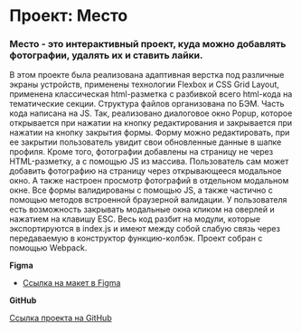 # Проект: Место

### Место - это интерактивный проект, куда можно добавлять фотографии, удалять их и ставить лайки.

В этом проекте была реализована адаптивная верстка под различные экраны устройств, применены технологии Flexbox и СSS Grid Layout, применена классическая html-разметка с разбивкой всего html-кода на тематические секции.
Структура файлов организована по БЭМ.
Часть кода написана на JS. Так, реализовано диалоговое окно Popup, которое открывается при нажатии на кнопку редактирования и закрывается при нажатии на кнопку закрытия формы. Форму можно редактировать, при ее закрытии пользователь увидит свои обновленные данные в шапке профиля. Кроме того, фотографии добавлены на страницу не через HTML-разметку, а с помощью JS из массива. Пользователь сам может добавить фотографию на страницу через открывающееся модальное окно. А также настроен просмотр фотографий в отдельном модальном окне.
Все формы валидированы с помощью JS, а также частично с помощью методов встроенной браузерной валидации. У пользователя есть возможность закрывать модальные окна кликом на оверлей и нажатием на клавишу ESC.
Весь код разбит на модули, которые экспортируются в index.js и имеют между собой слабую связь через передаваемую в конструктор функцию-колбэк.
Проект собран с помощью Webpack.

**Figma**

- [Ссылка на макет в Figma](https://www.figma.com/file/2cn9N9jSkmxD84oJik7xL7/JavaScript.-Sprint-4?node-id=0%3A1)

**GitHub**

[Ссылка проекта на GitHub](https://nargisi.github.io/mesto/)

